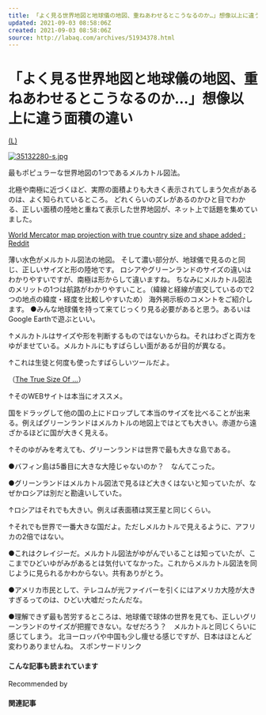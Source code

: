 ```yaml
---
title: 「よく見る世界地図と地球儀の地図、重ねあわせるとこうなるのか…」想像以上に違う面積の違い:らばQ
updated: 2021-09-03 08:58:06Z
created: 2021-09-03 08:58:06Z
source: http://labaq.com/archives/51934378.html
---
```


# 「よく見る世界地図と地球儀の地図、重ねあわせるとこうなるのか…」想像以上に違う面積の違い

[(L)](https://livedoor.blogimg.jp/laba_q/imgs/3/5/35132280.jpg)

[![35132280-s.jpg](../_resources/35132280-s.jpg)](https://livedoor.blogimg.jp/laba_q/imgs/3/5/35132280.jpg)

最もポピュラーな世界地図の1つであるメルカトル図法。

北極や南極に近づくほど、実際の面積よりも大きく表示されてしまう欠点があるのは、よく知られているところ。
どれくらいのズレがあるのかひと目でわかる、正しい面積の陸地と重ねて表示した世界地図が、ネット上で話題を集めていました。

[World Mercator map projection with true country size and shape added : Reddit](https://www.reddit.com/r/dataisbeautiful/)

薄い水色がメルカトル図法の地図。
そして濃い部分が、地球儀で見るのと同じ、正しいサイズと形の陸地です。
ロシアやグリーンランドのサイズの違いはわかりやすいですが、南極は形からして違いますね。
ちなみにメルカトル図法のメリットの1つは航路がわかりやすいこと。（緯線と経線が直交しているので2つの地点の緯度・経度を比較しやすいため）
海外掲示板のコメントをご紹介します。
●みんな地球儀を持って来てじっくり見る必要があると思う。あるいはGoogle Earthで遊ぶといい。

↑メルカトルはサイズや形を判断するものではないからね。それはわざと両方をゆがませている。メルカトルにもすばらしい面があるが目的が異なる。

↑これは生徒と何度も使ったすばらしいツールだよ。

（[The True Size Of ...](https://thetruesize.com/#?borders=1~!MTY2NDY3OTY.MjY0MzY1Nw*MzQ2MTkxMTE(Mjg3MzAxNw~!CONTIGUOUS_US*MTAwMjQwNzU.MjUwMjM1MTc(MTc1)MA~!IN*NTI2NDA1MQ.Nzg2MzQyMQ)MA)）

↑そのWEBサイトは本当にオススメ。

国をドラッグして他の国の上にドロップして本当のサイズを比べることが出来る。例えばグリーンランドはメルカトルの地図上ではとても大きい。赤道から遠ざかるほどに国が大きく見える。

↑そのゆがみを考えても、グリーンランドは世界で最も大きな島である。

●バフィン島は5番目に大きな大陸じゃないのか？　なんてこった。

●グリーンランドはメルカトル図法で見るほど大きくはないと知っていたが、なぜかロシアは別だと勘違いしていた。

↑ロシアはそれでも大きい。例えば表面積は冥王星と同じくらい。

↑それでも世界で一番大きな国だよ。ただしメルカトルで見えるように、アフリカの2倍ではない。

●これはクレイジーだ。メルカトル図法がゆがんでいることは知っていたが、ここまでひどいゆがみがあるとは気付いてなかった。これからメルカトル図法を同じように見られるかわからない。共有ありがとう。

●アメリカ市民として、テレコムが光ファイバーを引くにはアメリカ大陸が大きすぎるってのは、ひどい大嘘だったんだな。

●理解できず最も苦労するところは、地球儀で球体の世界を見ても、正しいグリーンランドのサイズが把握できない。なぜだろう？　メルカトルと同じくらいに感じてしまう。
北ヨーロッパや中国も少し痩せる感じですが、日本はほとんど変わりありませんね。
スポンサードリンク

#### こんな記事も読まれています

Recommended by

#### 関連記事